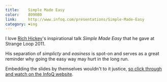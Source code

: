 ```yaml
---
title:    Simple Made Easy
color:    8090B0
link:     http://www.infoq.com/presentations/Simple-Made-Easy
category: ❤ing
---
```


I love [Rich Hickey](https://twitter.com/richhickey‎)'s inspirational talk
_Simple Made Easy_ that he gave at Strange Loop 2011.

His separation of _simplicty_ and _easiness_ is spot-on and serves as a great
reminder why going the easy way may hurt in the long run.

Embedding the slides by themselves wouldn't to it justice, [so click through and
watch on the InfoQ website][talk].

[talk]: http://www.infoq.com/presentations/Simple-Made-Easy

